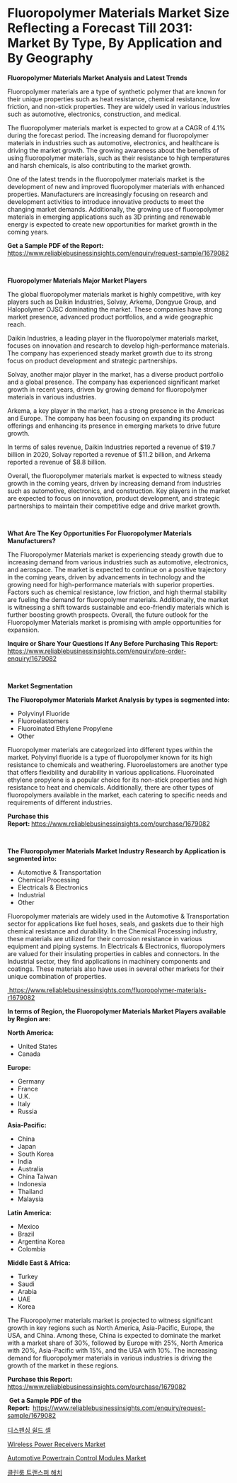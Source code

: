 <p><h1>Fluoropolymer Materials Market Size Reflecting a Forecast Till 2031: Market By Type, By Application and By Geography</h1></p><p><strong>Fluoropolymer Materials Market Analysis and Latest Trends</strong></p>
<p><p>Fluoropolymer materials are a type of synthetic polymer that are known for their unique properties such as heat resistance, chemical resistance, low friction, and non-stick properties. They are widely used in various industries such as automotive, electronics, construction, and medical.</p><p>The fluoropolymer materials market is expected to grow at a CAGR of 4.1% during the forecast period. The increasing demand for fluoropolymer materials in industries such as automotive, electronics, and healthcare is driving the market growth. The growing awareness about the benefits of using fluoropolymer materials, such as their resistance to high temperatures and harsh chemicals, is also contributing to the market growth.</p><p>One of the latest trends in the fluoropolymer materials market is the development of new and improved fluoropolymer materials with enhanced properties. Manufacturers are increasingly focusing on research and development activities to introduce innovative products to meet the changing market demands. Additionally, the growing use of fluoropolymer materials in emerging applications such as 3D printing and renewable energy is expected to create new opportunities for market growth in the coming years.</p></p>
<p><strong>Get a Sample PDF of the Report:&nbsp;</strong> <a href="https://www.reliablebusinessinsights.com/enquiry/request-sample/1679082">https://www.reliablebusinessinsights.com/enquiry/request-sample/1679082</a></p>
<p>&nbsp;</p>
<p><strong>Fluoropolymer Materials Major Market Players</strong></p>
<p><p>The global fluoropolymer materials market is highly competitive, with key players such as Daikin Industries, Solvay, Arkema, Dongyue Group, and Halopolymer OJSC dominating the market. These companies have strong market presence, advanced product portfolios, and a wide geographic reach.</p><p>Daikin Industries, a leading player in the fluoropolymer materials market, focuses on innovation and research to develop high-performance materials. The company has experienced steady market growth due to its strong focus on product development and strategic partnerships.</p><p>Solvay, another major player in the market, has a diverse product portfolio and a global presence. The company has experienced significant market growth in recent years, driven by growing demand for fluoropolymer materials in various industries.</p><p>Arkema, a key player in the market, has a strong presence in the Americas and Europe. The company has been focusing on expanding its product offerings and enhancing its presence in emerging markets to drive future growth.</p><p>In terms of sales revenue, Daikin Industries reported a revenue of $19.7 billion in 2020, Solvay reported a revenue of $11.2 billion, and Arkema reported a revenue of $8.8 billion.</p><p>Overall, the fluoropolymer materials market is expected to witness steady growth in the coming years, driven by increasing demand from industries such as automotive, electronics, and construction. Key players in the market are expected to focus on innovation, product development, and strategic partnerships to maintain their competitive edge and drive market growth.</p></p>
<p>&nbsp;</p>
<p><strong>What Are The Key Opportunities For Fluoropolymer Materials Manufacturers?</strong></p>
<p><p>The Fluoropolymer Materials market is experiencing steady growth due to increasing demand from various industries such as automotive, electronics, and aerospace. The market is expected to continue on a positive trajectory in the coming years, driven by advancements in technology and the growing need for high-performance materials with superior properties. Factors such as chemical resistance, low friction, and high thermal stability are fueling the demand for fluoropolymer materials. Additionally, the market is witnessing a shift towards sustainable and eco-friendly materials which is further boosting growth prospects. Overall, the future outlook for the Fluoropolymer Materials market is promising with ample opportunities for expansion.</p></p>
<p><strong>Inquire or Share Your Questions If Any Before Purchasing This Report:</strong> <a href="https://www.reliablebusinessinsights.com/enquiry/pre-order-enquiry/1679082">https://www.reliablebusinessinsights.com/enquiry/pre-order-enquiry/1679082</a></p>
<p>&nbsp;</p>
<p><strong>Market Segmentation</strong></p>
<p><strong>The Fluoropolymer Materials Market Analysis by types is segmented into:</strong></p>
<p><ul><li>Polyvinyl Fluoride</li><li>Fluoroelastomers</li><li>Fluoroinated Ethylene Propylene</li><li>Other</li></ul></p>
<p><p>Fluoropolymer materials are categorized into different types within the market. Polyvinyl fluoride is a type of fluoropolymer known for its high resistance to chemicals and weathering. Fluoroelastomers are another type that offers flexibility and durability in various applications. Fluoroinated ethylene propylene is a popular choice for its non-stick properties and high resistance to heat and chemicals. Additionally, there are other types of fluoropolymers available in the market, each catering to specific needs and requirements of different industries.</p></p>
<p><strong>Purchase this Report:&nbsp;</strong><a href="https://www.reliablebusinessinsights.com/purchase/1679082">https://www.reliablebusinessinsights.com/purchase/1679082</a></p>
<p>&nbsp;</p>
<p><strong>The Fluoropolymer Materials Market Industry Research by Application is segmented into:</strong></p>
<p><ul><li>Automotive & Transportation</li><li>Chemical Processing</li><li>Electricals & Electronics</li><li>Industrial</li><li>Other</li></ul></p>
<p><p>Fluoropolymer materials are widely used in the Automotive & Transportation sector for applications like fuel hoses, seals, and gaskets due to their high chemical resistance and durability. In the Chemical Processing industry, these materials are utilized for their corrosion resistance in various equipment and piping systems. In Electricals & Electronics, fluoropolymers are valued for their insulating properties in cables and connectors. In the Industrial sector, they find applications in machinery components and coatings. These materials also have uses in several other markets for their unique combination of properties.</p></p>
<p><a href="https://www.reliablebusinessinsights.com/fluoropolymer-materials-r1679082">&nbsp;https://www.reliablebusinessinsights.com/fluoropolymer-materials-r1679082</a></p>
<p><strong>In terms of Region, the Fluoropolymer Materials Market Players available by Region are:</strong></p>
<p>
    <p> <strong> North America: </strong>
        <ul>
            <li>United States</li>
            <li>Canada</li>
        </ul>
        </p> 
    <p> <strong> Europe: </strong>
        <ul>
            <li>Germany</li>
            <li>France</li>
            <li>U.K.</li>
            <li>Italy</li>
            <li>Russia</li>
        </ul>
        </p> 
    <p> <strong> Asia-Pacific: </strong>
        <ul>
            <li>China</li>
            <li>Japan</li>
            <li>South Korea</li>
            <li>India</li>
            <li>Australia</li>
            <li>China Taiwan</li>
            <li>Indonesia</li>
            <li>Thailand</li>
            <li>Malaysia</li>
        </ul>
        </p> 
    <p> <strong> Latin America: </strong>
        <ul>
            <li>Mexico</li>
            <li>Brazil</li>
            <li>Argentina Korea</li>
            <li>Colombia</li>
        </ul>
        </p> 
    <p> <strong> Middle East & Africa: </strong>
        <ul>
            <li>Turkey</li>
            <li>Saudi</li>
            <li>Arabia</li>
            <li>UAE</li>
            <li>Korea</li>
        </ul>
    </p>
    </p>
<p><p>The Fluoropolymer materials market is projected to witness significant growth in key regions such as North America, Asia-Pacific, Europe, the USA, and China. Among these, China is expected to dominate the market with a market share of 30%, followed by Europe with 25%, North America with 20%, Asia-Pacific with 15%, and the USA with 10%. The increasing demand for fluoropolymer materials in various industries is driving the growth of the market in these regions.</p></p>
<p><strong>Purchase this Report: </strong><a href="https://www.reliablebusinessinsights.com/purchase/1679082">https://www.reliablebusinessinsights.com/purchase/1679082</a></p>
<p>&nbsp;<strong>Get a Sample PDF of the Report:&nbsp;&nbsp;</strong><a href="https://www.reliablebusinessinsights.com/enquiry/request-sample/1679082">https://www.reliablebusinessinsights.com/enquiry/request-sample/1679082</a></p>
<p><strong></strong></p>
<p><p><a href="https://github.com/kein8762/Market-Research-Report-List-1/blob/main/357219493597.md">디스펜싱 쉴드 셀</a></p><p><a href="https://issuu.com/reportprime-2/docs/wireless-power-receivers-market-size-2030.pptx">Wireless Power Receivers Market</a></p><p><a href="https://issuu.com/reportprime-2/docs/automotive-powertrain-control-modules-market-size-">Automotive Powertrain Control Modules Market</a></p><p><a href="https://github.com/erwindropdead54/Market-Research-Report-List-1/blob/main/987317193598.md">클린룸 트랜스퍼 해치</a></p></p>